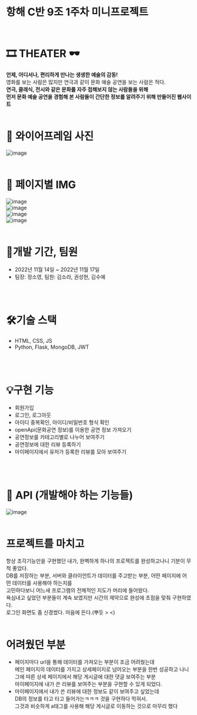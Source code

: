 # 항해 C반 9조 1주차 미니프로젝트<br>
<br>

# 🎞 THEATER 🕶<br>
**언제, 어디서나, 편리하게 만나는 생생한 예술의 감동!**<br>
영화를 보는 사람은 많지만 연극과 같이 문화 예술 공연을 보는 사람은 적다.<br>
**연극, 클래식, 전시와 같은 문화를 자주 접해보지 않는 사람들을 위해 <br>
먼저 문화 예술 공연을 경험해 본 사람들이 간단한 정보를 알려주기 위해 만들어진 웹사이트<br>**
<br>

# 📕 와이어프레임 사진
![image](https://user-images.githubusercontent.com/85012454/202397510-c41e0a42-a463-4330-81ad-5e7ae76f0035.png)
<br>
<br>


# 📕 페이지별 IMG
![image](https://user-images.githubusercontent.com/85012454/202456407-1e4ebf49-c1cb-4333-b862-06de099e9615.png)
<br>
![image](https://user-images.githubusercontent.com/85012454/202456570-c2750c99-9c59-48f5-8ad9-01f199a1f035.png)
<br>
![image](https://user-images.githubusercontent.com/85012454/202456676-29b300f7-5fe9-476f-93d6-1d6953c0c60b.png)
<br>
![image](https://user-images.githubusercontent.com/85012454/202456750-870c0128-9647-4fe4-8e87-1acc2a4eabca.png)
<br>
<br>

# 📆개발 기간, 팀원
- 2022년 11월 14일 ~ 2022년 11월 17일<br>
- 팀장: 정소영, 팀원: 김소라, 권성현, 김수예<br>
<br>
<br>

# 🛠️기술 스택<br>
- HTML, CSS, JS<br>
- Python, Flask, MongoDB, JWT<br>
<br>
<br>

# 💡구현 기능<br>
- 회원가입
- 로그인, 로그아웃
- 아이디 중복확인, 아이디/비밀번호 형식 확인
- openApi(문화공연 정보)를 이용한 공연 정보 가져오기
- 공연정보를 카테고리별로 나누어 보여주기
- 공연정보에 대한 리뷰 등록하기
- 마이페이지에서 유저가 등록한 리뷰를 모아 보여주기
<br>
<br>

# 📕 **API (개발해야 하는 기능들)**
![image](https://user-images.githubusercontent.com/85012454/202402310-b465751b-86e5-4a09-9c0d-0add994aaee0.png)
<br>
<br>

# 프로젝트를 마치고
항상 조각기능만을 구현했던 내가, 완벽하게 하나의 프로젝트를 완성하고나니 기분이 무척 좋았다.<br>
DB를 저장하는 부분, 서버와 클라이언트가 데이터를 주고받는 부분, 어떤 페이지에 어떤 데이터를 사용해야 하는지를<br>
고민하다보니 어느새 프로그램의 전체적인 지도가 머리에 들어왔다.<br>
욕심내고 싶었던 부분들이 계속 보였지만 시간의 제약으로 완성에 초점을 맞춰 구현하였다.<br>
로그인 화면도 좀 신경썼다. 마음에 든다.(뿌듯 > <)
<br>
<br>

# 어려웠던 부분
- 페이지마다 url을 통해 데이터를 가져오는 부분이 조금 어려웠는데<br>
  메인 페이지의 데이터를 가지고 상세페이지로 넘어오는 부분을 한번 성공하고 나니<br>
  그에 따른 상세 페이지에서 해당 게시글에 대한 댓글 보여주는 부분<br>
  마이페이지에 내가 쓴 리뷰를 보여주는 부분을 구현할 수 있게 되었다.<br>
- 마이페이지에서 내가 쓴 리뷰에 대한 정보도 같이 보여주고 싶었는데<br>
  DB의 정보를 타고 타고 들어가는ㅋㅋㅋ 것을 구현하다 막혀서.<br>
  그것과 비슷하게 a태그를 사용해 해당 게시글로 이동하는 것으로 마무리 했다<br>
<br>
<br>
<br>
